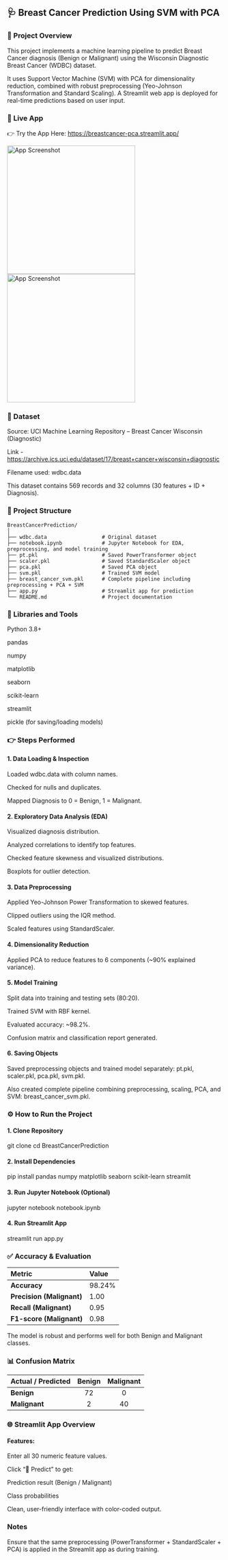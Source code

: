 ## 🩺 Breast Cancer Prediction Using SVM with PCA

### 📘 Project Overview

This project implements a machine learning pipeline to predict Breast Cancer diagnosis (Benign or Malignant) using the Wisconsin Diagnostic Breast Cancer (WDBC) dataset.

It uses Support Vector Machine (SVM) with PCA for dimensionality reduction, combined with robust preprocessing (Yeo-Johnson Transformation and Standard Scaling).
A Streamlit web app is deployed for real-time predictions based on user input.

### 🚀 Live App

👉 Try the App Here: https://breastcancer-pca.streamlit.app/

<img src="https://github.com/user-attachments/assets/3f0d11f5-e957-43a1-a571-0cca21f9b98a" alt="App Screenshot" width="300">

<img src="https://github.com/user-attachments/assets/5a3a870b-496a-4d79-97b0-e63771fae621" alt="App Screenshot" width="300">

### 📂 Dataset

Source: UCI Machine Learning Repository – Breast Cancer Wisconsin (Diagnostic)

Link - https://archive.ics.uci.edu/dataset/17/breast+cancer+wisconsin+diagnostic

Filename used: wdbc.data

This dataset contains 569 records and 32 columns (30 features + ID + Diagnosis).

### 🧠 Project Structure
```
BreastCancerPrediction/
│
├── wdbc.data                  # Original dataset
├── notebook.ipynb             # Jupyter Notebook for EDA, preprocessing, and model training
├── pt.pkl                     # Saved PowerTransformer object
├── scaler.pkl                 # Saved StandardScaler object
├── pca.pkl                    # Saved PCA object
├── svm.pkl                    # Trained SVM model
├── breast_cancer_svm.pkl      # Complete pipeline including preprocessing + PCA + SVM
├── app.py                     # Streamlit app for prediction
└── README.md                  # Project documentation
```
### 🧩 Libraries and Tools

Python 3.8+

pandas

numpy

matplotlib

seaborn

scikit-learn

streamlit

pickle (for saving/loading models)

### 👉 Steps Performed

#### 1. Data Loading & Inspection

Loaded wdbc.data with column names.

Checked for nulls and duplicates.

Mapped Diagnosis to 0 = Benign, 1 = Malignant.

#### 2. Exploratory Data Analysis (EDA)

Visualized diagnosis distribution.

Analyzed correlations to identify top features.

Checked feature skewness and visualized distributions.

Boxplots for outlier detection.

#### 3. Data Preprocessing

Applied Yeo-Johnson Power Transformation to skewed features.

Clipped outliers using the IQR method.

Scaled features using StandardScaler.

#### 4. Dimensionality Reduction

Applied PCA to reduce features to 6 components (~90% explained variance).

#### 5. Model Training

Split data into training and testing sets (80:20).

Trained SVM with RBF kernel.

Evaluated accuracy: ~98.2%.

Confusion matrix and classification report generated.

#### 6. Saving Objects

Saved preprocessing objects and trained model separately:
pt.pkl, scaler.pkl, pca.pkl, svm.pkl.

Also created complete pipeline combining preprocessing, scaling, PCA, and SVM: breast_cancer_svm.pkl.

### ⚙️ How to Run the Project

#### 1. Clone Repository

git clone <your-repo-link>
cd BreastCancerPrediction

#### 2. Install Dependencies

pip install pandas numpy matplotlib seaborn scikit-learn streamlit

#### 3. Run Jupyter Notebook (Optional)

jupyter notebook notebook.ipynb

#### 4. Run Streamlit App

streamlit run app.py

### ✅ Accuracy & Evaluation

| Metric                    | Value  |
| :------------------------ | :----- |
| **Accuracy**              | 98.24% |
| **Precision (Malignant)** | 1.00   |
| **Recall (Malignant)**    | 0.95   |
| **F1-score (Malignant)**  | 0.98   |

The model is robust and performs well for both Benign and Malignant classes.

### 📊 Confusion Matrix

| Actual / Predicted | Benign | Malignant |
| ------------------ | :----: | :-------: |
| **Benign**         |   72   |     0     |
| **Malignant**      |    2   |     40    |

### 🌐 Streamlit App Overview

#### Features:

Enter all 30 numeric feature values.

Click “🎯 Predict” to get:

Prediction result (Benign / Malignant)

Class probabilities

Clean, user-friendly interface with color-coded output.

### Notes

Ensure that the same preprocessing (PowerTransformer + StandardScaler + PCA) is applied in the Streamlit app as during training.
